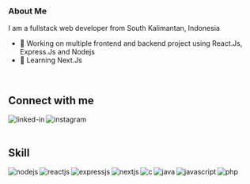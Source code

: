 ### About Me
I am a fullstack web developer from South Kalimantan, Indonesia
- 🔭 Working on multiple frontend and backend project using React.Js, Express.Js and Nodejs
- 🌱 Learning Next.Js
<br>

<!---
arsasf/arsasf is a ✨ special ✨ repository because its `README.md` (this file) appears on your GitHub profile.
You can click the Preview link to take a look at your changes.
--->

## Connect with me
[<img align="left" alt="linked-in" src="https://img.shields.io/badge/linkedin-%230077B5.svg?&style=for-the-badge&logo=linkedin&logoColor=white" />](https://www.linkedin.com/in/aulia-sftr/)
[<img align="left" alt="instagram" src="https://img.shields.io/badge/instagram-%16807F2.svg?&style=for-the-badge&logo=instagram&logoColor=white" />](https://www.instagram.com/aularsf_/)
<br>
<br>
## Skill
<img align="left" alt="nodejs" src="https://img.shields.io/badge/node.js%20-%2343853D.svg?&style=for-the-badge&logo=node.js&logoColor=white" />
<img align="left" alt="reactjs" src="https://img.shields.io/badge/react.js%20-%2320232a.svg?&style=for-the-badge&logo=react&logoColor=%2361DAFB" />
<img align="left" alt="expressjs" src="https://img.shields.io/badge/express.js%20-%23232F3E?logo=express-js&logoColor=white&style=for-the-badge&logo=express.js&logoColor=green" />
<img align="left" alt="nextjs" src="https://img.shields.io/badge/next.js%20-%23232F3E?logo=next-js&logoColor=white&style=for-the-badge" />
<img align="left" alt="c" src="https://img.shields.io/badge/c%20-%23232F3E?logo=c&logoColor=#15425e&style=for-the-badge" />
<img align="left" alt="java" src="https://img.shields.io/badge/java%20-%23232F3E?logo=java&logoColor=white&style=for-the-badge" />
<img align="left" alt="javascript" src="https://img.shields.io/badge/javascript%20-%23232F3E?logo=javascript&logoColor=yellow&style=for-the-badge" />
<img align="left" alt="php" src="https://img.shields.io/badge/php%20-%23232F3E?logo=php&logoColor=purple&style=for-the-badge" />
<br>
<br>
